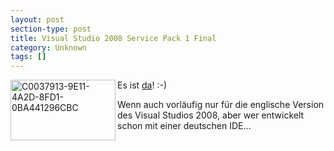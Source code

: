 ```yaml
---
layout: post
section-type: post
title: Visual Studio 2008 Service Pack 1 Final
category: Unknown
tags: []
---
```

<p><img title="C0037913-9E11-4A2D-8FD1-0BA441296CBC" style="border-right: 0px; border-top: 0px; border-left: 0px; border-bottom: 0px" height="97" alt="C0037913-9E11-4A2D-8FD1-0BA441296CBC" src="http://anheledirwp.blob.core.windows.net/wordpress/2008/08/C0037913-9E11-4A2D-8FD1-0BA441296CBC_3.gif" width="168" align="left" border="0" /> Es ist <a href="http://www.microsoft.com/downloads/details.aspx?FamilyID=fbee1648-7106-44a7-9649-6d9f6d58056e&amp;DisplayLang=en" target="_blank">da</a>! :-)</p>  <p></p>  <p>Wenn auch vorläufig nur für die englische Version des Visual Studios 2008, aber wer entwickelt schon mit einer deutschen IDE…</p>
